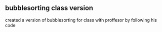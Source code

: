 ## bubblesorting class version

created a version of bubblesorting for class with proffesor by following his code